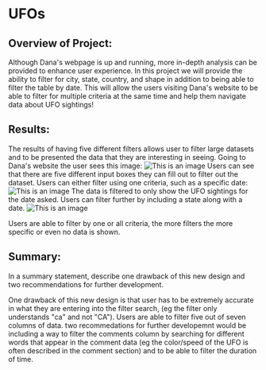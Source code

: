 # UFOs
## Overview of Project:
Although Dana's webpage is up and running, more in-depth analysis can be provided to enhance user experience. In this project we will provide the ability to filter for city, state, country, and shape in addition to being able to filter the table by date. This will allow the users visiting Dana's website to be able to filter for multiple criteria at the same time and help them navigate data about UFO sightings!


## Results:
The results of having five different filters allows user to filter large datasets and to be presented the data that they are interesting in seeing. Going to Dana's website the user sees this image: 
![This is an image](https://github.com/maheeyah/UFOs/tree/main/Starter_Code%20(8)/Starter_Code/web/static/images/FirstOpenWebsiteImage.png)
Users can see that there are five different input boxes they can fill out to filter out the dataset. Users can either filter using one criteria, such as a specific date:
![This is an image](FilterByDate.png)
The data is filtered to only show the UFO sightings for the date asked.
Users can filter further by including a state along with a date.
![This is an image](FilterByDataAndState.png)

Users are able to filter by one or all criteria, the more filters the more specific or even no data is shown. 

## Summary:
In a summary statement, describe one drawback of this new design and two recommendations for further development.

One drawback of this new design is that user has to be extremely accurate in what they are entering into the filter search, (eg the filter only understands "ca" and not "CA").
Users are able to filter five out of seven columns of data. two recommedations for further developemnt would be including a way to filter the comments column by searching for different words that appear in the comment data (eg the color/speed of the UFO is often described in the comment section) and to be able to filter the duration of time. 
